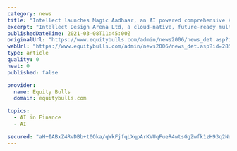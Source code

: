```yaml
---
category: news
title: "Intellect launches Magic Aadhaar, an AI powered comprehensive Aadhaar processing solution to identify, extract, validate and mask Aadhaar details"
excerpt: "Intellect Design Arena Ltd, a cloud-native, future-ready multi-product FinTech company for the world's leading financial and insurance clients, announced the launch of Magic Aadhaar, an Al-powered com"
publishedDateTime: 2021-03-08T11:45:00Z
originalUrl: "https://www.equitybulls.com/admin/news2006/news_det.asp?id=285212"
webUrl: "https://www.equitybulls.com/admin/news2006/news_det.asp?id=285212"
type: article
quality: 0
heat: 0
published: false

provider:
  name: Equity Bulls
  domain: equitybulls.com

topics:
  - AI in Finance
  - AI

secured: "aH+IABxZ4RvDBb+t0Oka/qWkFjfqLXqpArKVUqFueR4wtsGgZwfk1zH93q2NoUXooEWsvRXf9ReZ885upe2DQ4fradpdM+ntFTGQ1H4mSBkGw3UtFlaQhCwpVBXUI4ON3gcmeGrY4zbQhuqCsPqhVOh3IUInb1HT+1jvU0dzxi4NEovKddwMV33o2F6tFBJoRBRX1+5ppbWGD44CWZlBvFwukbGdu07r5ofecXAO2i+Pndj3A9vp3xDjajwbBp2W7Lw/pJgvYU6exU2fUkvEYn1Aw3R8/pHiBI+pUshKXnk99RKTEgpcv9f9OpDtqz0IziL0blB0y6C24UIx/lamUdl2zpILSY5TxYQnu4z0crQ=;GJHy7KLhBKPN3Ra+1SIpxA=="
---
```


